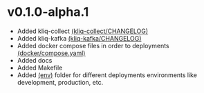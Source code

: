 # v0.1.0-alpha.1
- Added kliq-collect [(kliq-collect/CHANGELOG)](modules/kliq-collect/CHANGELOG.md)
- Added kliq-kafka [(kliq-kafka/CHANGELOG)](modules/kliq-kafka/CHANGELOG.md)
- Added docker compose files in order to deployments [(docker/compose.yaml)](docker/compose.yaml)
- Added docs
- Added Makefile
- Added [(env)](docker/env) folder for different deployments environments like development, production, etc.